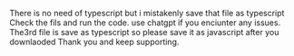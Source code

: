 There is no need of typescript but i mistakenly save that file as typescript
Check the fils and run the code.
use chatgpt if you enciunter any issues.
The3rd file is save as typescript so please save it as javascript after you downlaoded 
Thank you and keep supporting.

